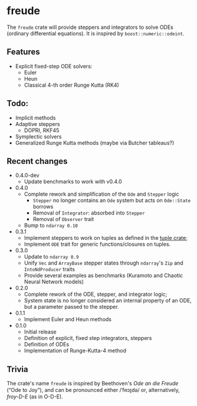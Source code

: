 # freude

The `freude` crate will provide steppers and integrators to solve ODEs
(ordinary differential equations). It is inspired by `boost::numeric::odeint`.

## Features

+ Explicit fixed-step ODE solvers:
    + Euler
    + Heun
    + Classical 4-th order Runge Kutta (RK4)

## Todo:

+ Implicit methods
+ Adaptive steppers
    + DOPRI, RKF45
+ Symplectic solvers
+ Generalized Runge Kutta methods (maybe via Butcher tableaus?)

## Recent changes

+ 0.4.0-dev
    + Update benchmarks to work with v0.4.0
+ 0.4.0
    + Complete rework and simplification of the `Ode` and `Stepper` logic
        + `Stepper` no longer contains an `Ode` system but acts on `Ode::State` borrows
        + Removal of `Integrator`: absorbed into `Stepper`
        + Removal of `Observer` trait
    + Bump to `ndarray 0.10` 
+ 0.3.1
    + Implement steppers to work on tuples as defined in the [tuple crate](https://crates.io/crates/tuple);
    + Implement `ODE` trait for generic functions/closures on tuples.
+ 0.3.0
    + Update to `ndarray 0.9`
    + Unify `Vec` and `ArrayBase` stepper states through `ndarray`'s `Zip` and `IntoNdProducer` traits
    + Provide several examples as benchmarks (Kuramoto and Chaotic Neural Network models)
+ 0.2.0
    + Complete rework of the ODE, stepper, and integrator logic;
    + System state is no longer considered an internal property of an ODE, but a
    parameter passed to the stepper.
+ 0.1.1
    + Implement Euler and Heun methods
+ 0.1.0
    + Initial release
    + Definition of explicit, fixed step integrators, steppers
    + Definition of ODEs
    + Implementation of Runge-Kutta-4 method

## Trivia

The crate's name `freude` is inspired by Beethoven's *Ode an die Freude* (“Ode to
Joy”), and can be pronounced either /ˈfʀɔɪ̯də/ or, alternatively, *froy-D-E* (as
in O-D-E).
